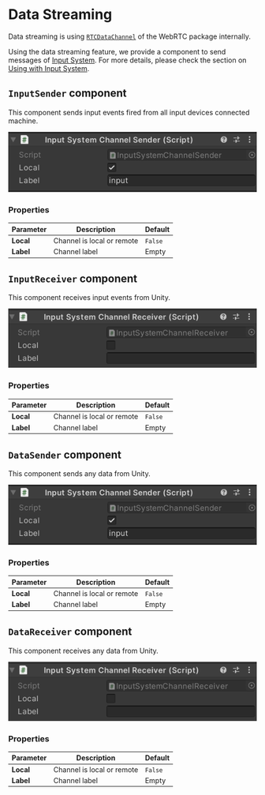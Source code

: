 # Data Streaming

Data streaming is using [`RTCDataChannel`](https://docs.unity3d.com/Packages/com.unity.webrtc@2.4/manual/datachannel.html) of the WebRTC package internally.

Using the data streaming feature, we provide a component to send messages of [Input System](https://docs.unity3d.com/Packages/com.unity.inputsystem@latest). For more details, please check the section on [Using with Input System](use-inputsystem.md).

## `InputSender` component

This component sends input events fired from all input devices connected machine.

![InputSender inspector](images/inputsender_inspector.png)

### Properties

| Parameter | Description | Default |
| --------- | ----------- | ------- |
| **Local** | Channel is local or remote | `False` |
| **Label** | Channel label | Empty |

## `InputReceiver` component

This component receives input events from Unity.

![InputReceiver inspector](images/inputreceiver_inspector.png)

### Properties

| Parameter | Description | Default |
| --------- | ----------- | ------- |
| **Local** | Channel is local or remote | `False` |
| **Label** | Channel label | Empty |

## `DataSender` component

This component sends any data from Unity.

![DataSender inspector](images/datasender_inspector.png)

### Properties

| Parameter | Description | Default |
| --------- | ----------- | ------- |
| **Local** | Channel is local or remote | `False` |
| **Label** | Channel label | Empty |

## `DataReceiver` component

This component receives any data from Unity.

![DataReceiver inspector](images/datareceiver_inspector.png)

### Properties

| Parameter | Description | Default |
| --------- | ----------- | ------- |
| **Local** | Channel is local or remote | `False` |
| **Label** | Channel label | Empty |